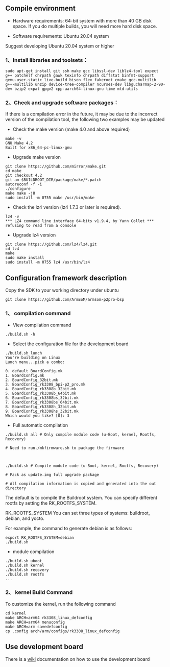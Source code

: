 ## Compile environment

* Hardware requirements: 64-bit system with more than 40 GB disk space. If you do multiple builds, you will need more hard disk space.

* Software requirements: Ubuntu 20.04 system

Suggest developing Ubuntu 20.04 system or higher

### 1、Install libraries and toolsets：

```shell
sudo apt-get install git ssh make gcc libssl-dev liblz4-tool expect g++ patchelf chrpath gawk texinfo chrpath diffstat binfmt-support qemu-user-static live-build bison flex fakeroot cmake gcc-multilib g++-multilib unzip device-tree-compiler ncurses-dev libgucharmap-2-90-dev bzip2 expat gpgv2 cpp-aarch64-linux-gnu time mtd-utils
```

### 2、Check and upgrade software packages：

If there is a compilation error in the future, it may be due to the incorrect version of the compilation tool, the following two examples may be updated

- Check the make version (make 4.0 and above required)
```
make -v
GNU Make 4.2
Built for x86_64-pc-linux-gnu
```

- Upgrade make version
```
git clone https://github.com/mirror/make.git
cd make
git checkout 4.2
git am $BUILDROOT_DIR/package/make/*.patch
autoreconf -f -i
./configure
make make -j8
sudo install -m 0755 make /usr/bin/make
```


- Check the lz4 version (lz4 1.7.3 or later is required).
```
lz4 -v
*** LZ4 command line interface 64-bits v1.9.4, by Yann Collet ***
refusing to read from a console
```

- Upgrade lz4 version
```
git clone https://github.com/lz4/lz4.git
cd lz4
make
sudo make install
sudo install -m 0755 lz4 /usr/bin/lz4
```

## Configuration framework description

Copy the SDK to your working directory under ubuntu

```
git clone https://github.com/ArmSoM/armsom-p2pro-bsp
```

### 1、 compilation command

* View compilation command
```
./build.sh -h
```

* Select the configuration file for the development board
```
./build.sh lunch
You're building on Linux
Lunch menu...pick a combo:

0. default BoardConfig.mk
1. BoardConfig.mk
2. BoardConfig_32bit.mk
3. BoardConfig_rk3308_bpi-p2_pro.mk
4. BoardConfig_rk3308b_32bit.mk
5. BoardConfig_rk3308b_64bit.mk
6. BoardConfig_rk3308bs_32bit.mk
7. BoardConfig_rk3308bs_64bit.mk
8. BoardConfig_rk3308h_32bit.mk
9. BoardConfig_rk3308hs_32bit.mk
Which would you like? [0]: 3
```

* Full automatic compilation
```
./build.sh all # Only compile module code (u-Boot, kernel, Rootfs, Recovery)

# Need to run./mkfirmware.sh to package the firmware



./build.sh # Compile module code (u-Boot, kernel, Rootfs, Recovery)

# Pack as update.img full upgrade package

# All compilation information is copied and generated into the out directory
```

The default is to compile the Buildroot system. You can specify different rootfs by setting the RK_ROOTFS_SYSTEM.

RK_ROOTFS_SYSTEM You can set three types of systems: buildroot, debian, and yocto.

For example, the command to generate debian is as follows:

```
export RK_ROOTFS_SYSTEM=debian
./build.sh
```

* module compilation
```
./build.sh uboot
./build.sh kernel
./build.sh recovery
./build.sh rootfs
...
```

### 2、 kernel Build Command
To customize the kernel, run the following command
```
cd kernel
make ARCH=arm64 rk3308_linux_defconfig
make ARCH=arm64 menuconfig
make ARCH=arm savedefconfig
cp .config arch/arm/configs/rk3308_linux_defconfig
```

## Use development board
There is a [wiki](http://wiki.armsom.org/index.php/Getting_Started_with_ArmSoM-p2_pro "悬停显示") documentation on how to use the development board

